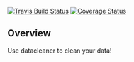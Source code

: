 
<!-- README.md is generated from README.Rmd. Please edit that file -->

[![Travis Build
Status](https://travis-ci.org/quantargo/datacleaner.svg?branch=master)](https://travis-ci.org/quantargo/datacleaner)
[![Coverage
Status](https://img.shields.io/codecov/c/github/quantargo/datacleaner/master.svg)](https://codecov.io/github/tidyverse/ggplot2?branch=master)

## Overview

Use datacleaner to clean your
data\!

<!-- TODO: Change README to make it more descriptive, add examples, etc. -->
